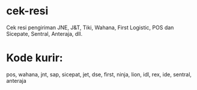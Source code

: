 # cek-resi
 Cek resi pengiriman JNE, J&T, Tiki, Wahana, First Logistic, POS dan Sicepate, Sentral, Anteraja, dll.

# Kode kurir:
 pos, wahana, jnt, sap, sicepat, jet, dse, first, ninja, lion, idl, rex, ide, sentral, anteraja